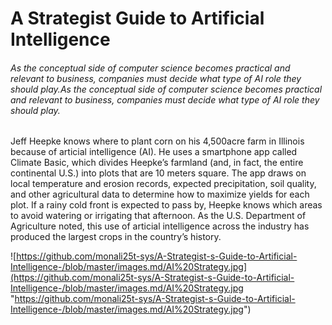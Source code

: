# A Strategist Guide to Artificial Intelligence

###### As the conceptual side of computer science becomes practical and relevant to business, companies must decide what type of AI role they should play.As the conceptual side of computer science becomes practical and relevant to business, companies must decide what type of AI role they should play.

Jeff Heepke knows where to plant corn on his 4,500acre farm in Illinois because of articial intelligence (AI). He uses a smartphone app called Climate Basic, which divides Heepke’s farmland (and, in fact, the entire continental U.S.) into plots that are 10 meters square. The app draws on local temperature and erosion records, expected precipitation, soil quality, and other agricultural data to determine how to maximize yields for each plot. If a rainy cold front is expected to pass by, Heepke knows which areas to avoid watering or irrigating that afternoon. As the U.S. Department of Agriculture noted, this use of articial intelligence across the industry has produced the largest crops in the country’s history.

![https://github.com/monali25t-sys/A-Strategist-s-Guide-to-Artificial-Intelligence-/blob/master/images.md/AI%20Strategy.jpg](https://github.com/monali25t-sys/A-Strategist-s-Guide-to-Artificial-Intelligence-/blob/master/images.md/AI%20Strategy.jpg "https://github.com/monali25t-sys/A-Strategist-s-Guide-to-Artificial-Intelligence-/blob/master/images.md/AI%20Strategy.jpg")

